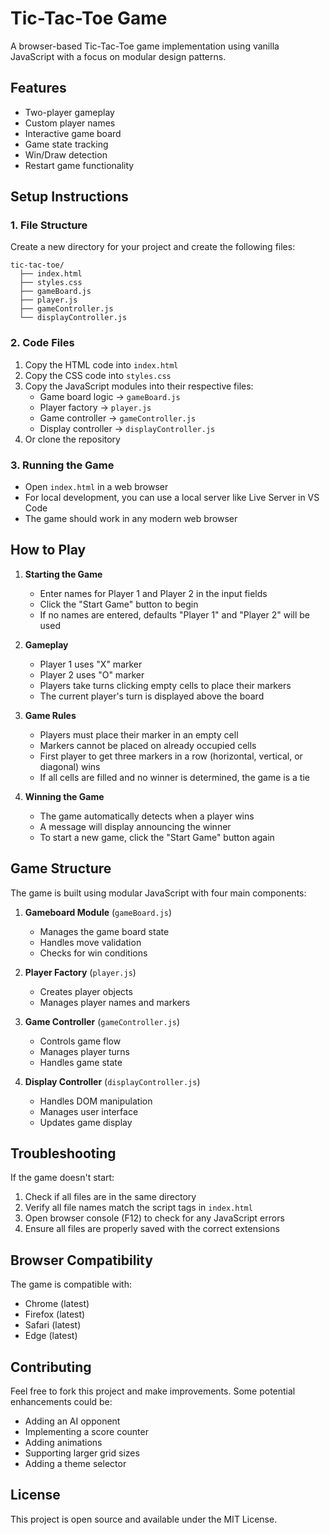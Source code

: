 # Tic-Tac-Toe Game

A browser-based Tic-Tac-Toe game implementation using vanilla JavaScript with a focus on modular design patterns.

## Features

- Two-player gameplay
- Custom player names
- Interactive game board
- Game state tracking
- Win/Draw detection
- Restart game functionality

## Setup Instructions

### 1. File Structure
Create a new directory for your project and create the following files:
```
tic-tac-toe/
  ├── index.html
  ├── styles.css
  ├── gameBoard.js
  ├── player.js
  ├── gameController.js
  └── displayController.js
```

### 2. Code Files
1. Copy the HTML code into `index.html`
2. Copy the CSS code into `styles.css`
3. Copy the JavaScript modules into their respective files:
   - Game board logic → `gameBoard.js`
   - Player factory → `player.js`
   - Game controller → `gameController.js`
   - Display controller → `displayController.js`
4. Or clone the repository

### 3. Running the Game
- Open `index.html` in a web browser
- For local development, you can use a local server like Live Server in VS Code
- The game should work in any modern web browser

## How to Play

1. **Starting the Game**
   - Enter names for Player 1 and Player 2 in the input fields
   - Click the "Start Game" button to begin
   - If no names are entered, defaults "Player 1" and "Player 2" will be used

2. **Gameplay**
   - Player 1 uses "X" marker
   - Player 2 uses "O" marker
   - Players take turns clicking empty cells to place their markers
   - The current player's turn is displayed above the board

3. **Game Rules**
   - Players must place their marker in an empty cell
   - Markers cannot be placed on already occupied cells
   - First player to get three markers in a row (horizontal, vertical, or diagonal) wins
   - If all cells are filled and no winner is determined, the game is a tie

4. **Winning the Game**
   - The game automatically detects when a player wins
   - A message will display announcing the winner
   - To start a new game, click the "Start Game" button again

## Game Structure

The game is built using modular JavaScript with four main components:

1. **Gameboard Module** (`gameBoard.js`)
   - Manages the game board state
   - Handles move validation
   - Checks for win conditions

2. **Player Factory** (`player.js`)
   - Creates player objects
   - Manages player names and markers

3. **Game Controller** (`gameController.js`)
   - Controls game flow
   - Manages player turns
   - Handles game state

4. **Display Controller** (`displayController.js`)
   - Handles DOM manipulation
   - Manages user interface
   - Updates game display

## Troubleshooting

If the game doesn't start:
1. Check if all files are in the same directory
2. Verify all file names match the script tags in `index.html`
3. Open browser console (F12) to check for any JavaScript errors
4. Ensure all files are properly saved with the correct extensions

## Browser Compatibility

The game is compatible with:
- Chrome (latest)
- Firefox (latest)
- Safari (latest)
- Edge (latest)

## Contributing

Feel free to fork this project and make improvements. Some potential enhancements could be:
- Adding an AI opponent
- Implementing a score counter
- Adding animations
- Supporting larger grid sizes
- Adding a theme selector

## License

This project is open source and available under the MIT License.